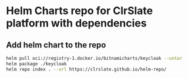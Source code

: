 # Helm Charts repo for ClrSlate platform with dependencies

## Add helm chart to the repo

```bash
helm pull oci://registry-1.docker.io/bitnamicharts/keycloak --untar
helm package ./keycloak
helm repo index . --url https://clrslate.github.io/helm-repo/
```
